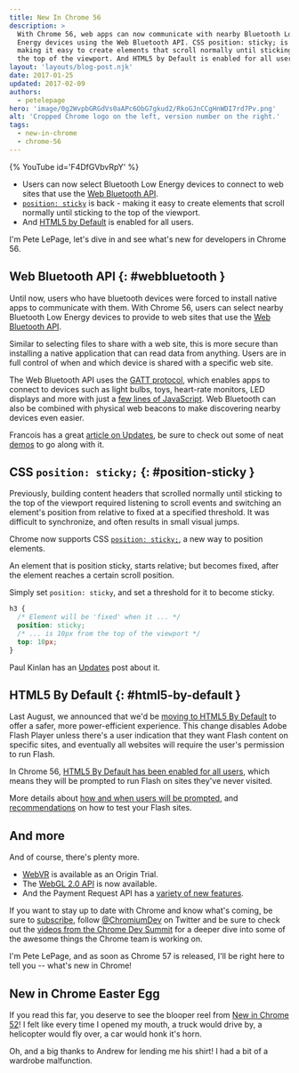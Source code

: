 ```yaml
---
title: New In Chrome 56
description: >
  With Chrome 56, web apps can now communicate with nearby Bluetooth Low
  Energy devices using the Web Bluetooth API. CSS position: sticky; is back -
  making it easy to create elements that scroll normally until sticking to
  the top of the viewport. And HTML5 by Default is enabled for all users.
layout: 'layouts/blog-post.njk'
date: 2017-01-25
updated: 2017-02-09
authors:
  - petelepage
hero: 'image/0g2WvpbGRGdVs0aAPc6ObG7gkud2/RkoGJnCCgHnWDI7rd7Pv.png'
alt: 'Cropped Chrome logo on the left, version number on the right.'
tags:
  - new-in-chrome
  - chrome-56
---
```


{% YouTube id='F4DfGVbvRpY' %}

* Users can now select Bluetooth Low Energy
  devices to connect to web sites that use the [Web Bluetooth API](#webbluetooth).
* [`position: sticky`](#position-sticky) is back - making it easy to create
  elements that scroll normally until sticking to the top of the viewport.
* And [HTML5 by Default](#html5-by-default) is enabled for all users.

I'm Pete LePage, let's dive in and see what's new for developers in Chrome 56.

## Web Bluetooth API {: #webbluetooth }

Until now, users who have bluetooth devices were forced to install
native apps to communicate with them. With Chrome 56, users can select
nearby Bluetooth Low Energy devices to provide to web sites that use
the [Web Bluetooth API](https://webbluetoothcg.github.io/web-bluetooth/).

Similar to selecting files to share with a web site, this is more
secure than installing a native application that can read data from
anything. Users are in full control of when and which device is
shared with a specific web site.

The Web Bluetooth API uses the [GATT protocol](https://webbluetoothcg.github.io/web-bluetooth/),
which enables apps to connect to devices such as light bulbs, toys,
heart-rate monitors, LED displays and more with just a
[few lines of JavaScript](https://googlechrome.github.io/samples/web-bluetooth/).
Web Bluetooth can also be combined with physical web beacons to make discovering
nearby devices even easier.

Francois has a great
[article on Updates](https://developers.google.com/web/updates/2015/07/interact-with-ble-devices-on-the-web),
be sure to check out some of neat [demos](https://github.com/WebBluetoothCG/demos)
to go along with it.

## CSS `position: sticky;` {: #position-sticky }

Previously, building content headers that scrolled normally until sticking
to the top of the viewport required listening to scroll events and
switching an element's position from relative to fixed at a specified threshold.
It was difficult to synchronize, and often results in small visual jumps.

Chrome now supports CSS
[`position: sticky;`](//developer.mozilla.org/en-US/docs/Web/CSS/position#Sticky_positioning),
a new way to position elements.

An element that is position sticky, starts relative; but becomes fixed,
after the element reaches a certain scroll position.

Simply set `position: sticky`, and set a threshold for it to become sticky.

```css
h3 {
  /* Element will be 'fixed' when it ... */
  position: sticky;
  /* ... is 10px from the top of the viewport */
  top: 10px;
}
```

Paul Kinlan has an [Updates](https://developers.google.com/web/updates/2016/12/position-sticky) post
about it.

## HTML5 By Default {: #html5-by-default }

Last August, we announced that we'd be
[moving to HTML5 By Default](https://blog.google/products/chrome/flash-and-chrome/)
to offer a safer, more power-efficient experience. This change disables Adobe
Flash Player unless there's a user indication that they want Flash content on
specific sites, and eventually all websites will require the user's permission
to run Flash.

In Chrome 56,
[HTML5 By Default has been enabled for all users](https://blog.chromium.org/2016/12/roll-out-plan-for-html5-by-default.html),
which means they will be prompted to run Flash on sites they've never visited.

More details about
[how and when users will be prompted](https://sites.google.com/a/chromium.org/dev/flash-roadmap#TOC-HTML5-By-Default-Target:-Chrome-55---Dec-2016-),
and [recommendations](https://sites.google.com/a/chromium.org/dev/flash-roadmap#TOC-Developer-Recommendations) on how to test your Flash sites.

## And more

And of course, there's plenty more.

* [WebVR](https://developers.google.com/web/fundamentals/vr/) is available as
  an Origin Trial.
* The [WebGL 2.0 API](//www.khronos.org/registry/webgl/specs/latest/2.0/) is
  now available.
* And the Payment Request API has a
  [variety of new features](https://docs.google.com/document/d/1I8ha1ySrPWhx80EB4CVPmThkD4ILFM017AfOA5gEFg4/preview).

If you want to stay up to date with Chrome and know what's coming, be sure to
[subscribe](https://goo.gl/6FP1a5), follow
[@ChromiumDev](//twitter.com/chromiumdev) on Twitter and be sure to check
out the [videos from the Chrome Dev Summit](https://www.youtube.com/playlist?list=PLNYkxOF6rcIBTs2KPy1E6tIYaWoFcG3uj)
for a deeper dive into some of the awesome things the Chrome team is working on.

I'm Pete LePage, and as soon as Chrome 57 is released, I'll be right here to
tell you -- what's new in Chrome!

## New in Chrome Easter Egg

If you read this far, you deserve to see the blooper reel from
[New in Chrome 52](https://youtu.be/Pii-LaWOyuo)! I felt like every
time I opened my mouth, a truck would drive by, a helicopter would fly
over, a car would honk it's horn.

Oh, and a big thanks to Andrew for lending me his shirt! I had a bit of a
wardrobe malfunction.

